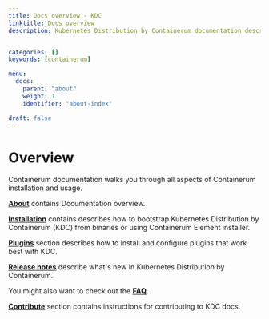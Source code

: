 ```yaml
---
title: Docs overview - KDC
linktitle: Docs overview
description: Kubernetes Distribution by Containerum documentation describes how to setup and use a Kubernetes cluster with KDC.


categories: []
keywords: [containerum]

menu:
  docs:
    parent: "about"
    weight: 1
    identifier: "about-index"

draft: false
---
```


# Overview
Containerum documentation walks you through all aspects of Containerum installation and usage.

**[About](/about)** contains Documentation overview.

**[Installation](/installation/prerequirements)** contains describes how to bootstrap Kubernetes Distribution by Containerum (KDC) from binaries or using Containerum Element installer.  

**[Plugins](/plugins/)** section describes how to install and configure plugins that work best with KDC.

**[Release notes](/release-notes/)** describe what's new in Kubernetes Distribution by Containerum.

You might also want to check out the **[FAQ](/faq)**.

**[Contribute](/contribute/)** section contains instructions for contributing to KDC docs.
